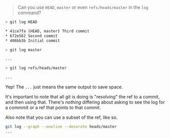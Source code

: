 > Can you use `HEAD`, `master` or even `refs/heads/master` in the `log` command?

```sh
> git log HEAD

* 41ce7fa (HEAD, master) Third commit
* 672e562 Second commit
* 406bb3b Initial commit

> git log master

...

> git log refs/heads/master

...
```

Yep! The `...` just means the same output to save space.

It's important to note that all git is doing is "resolving" the ref to
a commit, and then using that. There's _nothing_ differing about
asking to see the log for a commmit or a ref that points to that commit.

Also note that you can use a subset of the ref, like so.

```sh
git log --graph --oneline --decorate heads/master
...
```
